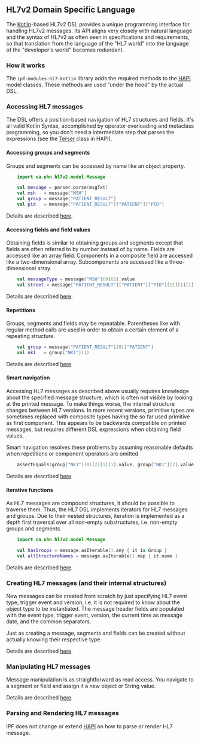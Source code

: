 ## HL7v2 Domain Specific Language

The [Kotlin]-based HL7v2 DSL provides a unique programming interface for handling HL7v2 messages. 
Its API aligns very closely with natural language and the syntax of HL7v2 as often seen in specifications and requirements, 
so that translation from the language of the "HL7 world" into the language of the "developer's world" becomes redundant.

### How it works

The `ipf-modules-hl7-kotlin` library adds the required methods to the [HAPI]
model classes. These methods are used "under the hood" by the actual DSL.

### Accessing HL7 messages

The DSL offers a position-based navigation of HL7 structures and fields. It's all valid Kotlin Syntax,
accomplished by operator overloading and metaclass programming, so you don't need a intermediate step that parses the
expressions (see the [Terser] class in HAPI).

#### Accessing groups and segments

Groups and segments can be accessed by name like an object property.

```kotlin
    import ca.uhn.hl7v2.model.Message

    val message = parser.parse(msgTxt)
    val msh   = message["MSH"]
    val group = message["PATIENT_RESULT"]
    val pid   = message["PATIENT_RESULT"]["PATIENT"]["PID"]
```

Details are described [here][hl7v2dslStructures].

#### Accessing fields and field values

Obtaining fields is similar to obtaining groups and segments except that fields are often referred to by number instead
of by name. Fields are accessed like an array field. Components in a composite field are accessed like a two-dimensional array.
Subcomponents are accessed like a three-dimensional array.

```kotlin
    val messageType = message["MSH"][9][1].value
    val street = message["PATIENT_RESULT"]["PATIENT"]["PID"][11][1][1].value
```

Details are described [here][hl7v2dslFields].


#### Repetitions

Groups, segments and fields may be repeatable. Parentheses like with regular method calls are used in order to obtain a
certain element of a repeating structure.

```kotlin
    val group = message["PATIENT_RESULT"](0)["PATIENT"]
    val nk1   = group["NK1"](1)
```

Details are described [here][hl7v2dslRepetitions].

#### Smart navigation

Accessing HL7 messages as described above usually requires knowledge about the specified message structure,
which is often not visible by looking at the printed message.
To make things worse, the internal structure changes between HL7 versions. In more recent versions, primitive types are
sometimes replaced with composite types having the so far used primitive as first component.
This appears to be backwards compatible on printed messages, but requires different DSL expressions when obtaining field values.

Smart navigation resolves these problems by assuming reasonable defaults when repetitions or component operators are omitted

```kotlin
    assertEquals(group["NK1"](0)[2][1][1].value, group["NK1"][2].value)
```

Details are described [here][hl7v2dslSmart].

#### Iterative functions

As HL7 messages are compound structures, it should be possible to traverse them. Thus, the HL7 DSL implements iterators for
HL7 messages and groups. Due to their nested structures, iteration is implemented as a depth first traversal over all
non-empty substructures, i.e. non-empty groups and segments.

```kotlin
    import ca.uhn.hl7v2.model.Message

    val hasGroups = message.asIterable().any { it is Group }
    val allStructureNames = message.asIterable().map { it.name }
```

Details are described [here][hl7v2dslIteration].

### Creating HL7 messages (and their internal structures)

New messages can be created from scratch by just specifying HL7 event type, trigger event and version, i.e. it is not required to know
about the object type to be instantiated.
The message header fields are populated with the event type, trigger event, version, the current time as message date, and the common separators.

Just as creating a message, segments and fields can be created without actually knowing their respective type.

Details are described [here][hl7v2dslcreating].

### Manipulating HL7 messages

Message manipulation is as straightforward as read access. You navigate to a segment or field and assign it a new object or String value.

Details are described [here][hl7v2dslManipulation].


### Parsing and Rendering HL7 messages

IPF does not change or extend [HAPI] on how to parse or render HL7 message.


[HAPI]: https://hapifhir.github.io/hapi-hl7v2/
[Kotlin]: https://kotlinlang.org
[Terser]: https://hapifhir.github.io/hapi-hl7v2//base/apidocs/ca/uhn/hl7v2/util/Terser.html
[hl7v2dslStructures]: hl7v2dslStructures.html
[hl7v2dslFields]: hl7v2dslFields.html
[hl7v2dslRepetitions]: hl7v2dslRepetitions.html
[hl7v2dslSmart]: hl7v2dslSmartNavigation.html
[hl7v2dslIteration]: hl7v2dslIteration.html
[hl7v2dslcreating]: hl7v2dslcreating.html
[hl7v2dslManipulation]: hl7v2dslManipulation.html